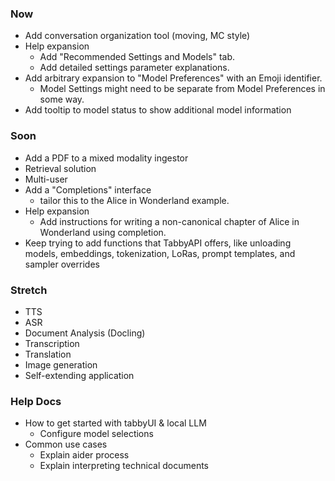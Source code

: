 ### Now
* Add conversation organization tool (moving, MC style)
* Help expansion
    * Add "Recommended Settings and Models" tab.
    * Add detailed settings parameter explanations.
* Add arbitrary expansion to "Model Preferences" with an Emoji identifier.
    * Model Settings might need to be separate from Model Preferences in some way.
* Add tooltip to model status to show additional model information

### Soon
* Add a PDF to a mixed modality ingestor
* Retrieval solution
* Multi-user
* Add a "Completions" interface
    * tailor this to the Alice in Wonderland example.
* Help expansion
    * Add instructions for writing a non-canonical chapter of Alice in Wonderland using completion.
* Keep trying to add functions that TabbyAPI offers, like unloading models, embeddings, tokenization, LoRas, prompt templates, and sampler overrides

### Stretch
* TTS
* ASR
* Document Analysis (Docling)
* Transcription 
* Translation
* Image generation
* Self-extending application

### Help Docs
* How to get started with tabbyUI & local LLM
    * Configure model selections
* Common use cases
    * Explain aider process
    * Explain interpreting technical documents